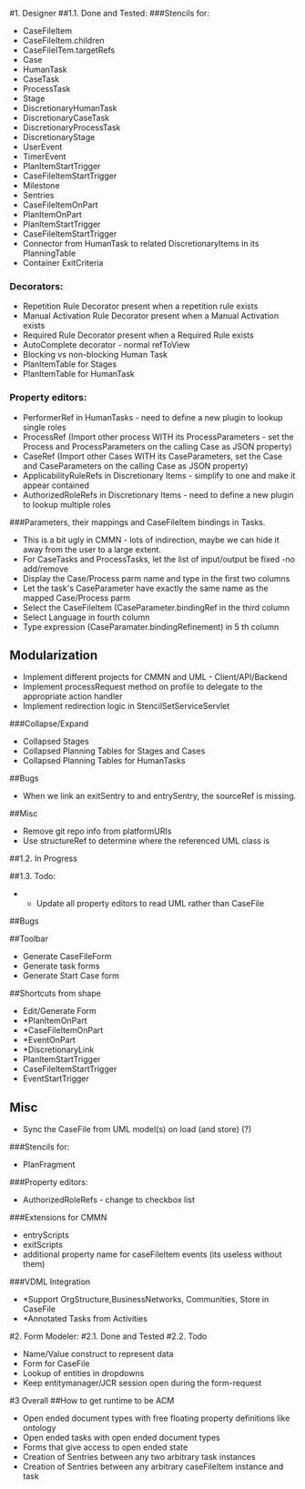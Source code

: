 #1. Designer
##1.1. Done and Tested:
###Stencils for:
 - CaseFileItem
 - CaseFileItem.children
 - CaseFileITem.targetRefs
 - Case
 - HumanTask
 - CaseTask
 - ProcessTask
 - Stage
 - DiscretionaryHumanTask
 - DiscretionaryCaseTask
 - DiscretionaryProcessTask
 - DiscretionaryStage
 - UserEvent
 - TimerEvent
 - PlanItemStartTrigger
 - CaseFileItemStartTrigger
 - Milestone
 - Sentries
 - CaseFileItemOnPart
 - PlanItemOnPart
 - PlanItemStartTrigger
 - CaseFileItemStartTrigger
 - Connector from HumanTask to related DiscretionaryItems in its PlanningTable
 - Container ExitCriteria

### Decorators:
 - Repetition Rule Decorator present when a repetition rule exists
 - Manual Activation Rule Decorator present when a Manual Activation exists
 - Required Rule Decorator present when a Required Rule exists
 - AutoComplete decorator - normal refToView
 - Blocking vs non-blocking Human Task
 - PlanItemTable for Stages
 - PlanItemTable for HumanTask
 

### Property editors:
 - PerformerRef in HumanTasks - need to define a new plugin to lookup single roles
 - ProcessRef (Import other process WITH its ProcessParameters - set the Process and ProcessParameters on the calling Case as JSON property)
 - CaseRef (Import other Cases WITH its CaseParameters, set the Case and CaseParameters on the calling Case as JSON property)
 - ApplicabilityRuleRefs in Discretionary Items - simplify to one and make it appear contained
 - AuthorizedRoleRefs in Discretionary Items - need to define a new plugin to lookup multiple roles
 

###Parameters, their mappings and CaseFileItem bindings in Tasks.
 - This is a bit ugly in CMMN - lots of indirection, maybe we can hide it away from the user to a large extent.
 - For CaseTasks and ProcessTasks, let the list of input/output be fixed -no add/remove
 - Display the Case/Process parm name and type in the first two columns
 - Let the task's CaseParameter have exactly the same name as the mapped Case/Process parm
 - Select the CaseFileItem (CaseParameter.bindingRef in the third column
 - Select Language in fourth column
 - Type expression (CaseParamater.bindingRefinement) in 5 th column

## Modularization
 - Implement different projects for CMMN and UML - Client/API/Backend
 - Implement processRequest method on profile to delegate to the appropriate action handler
 - Implement redirection logic in StencilSetServiceServlet

###Collapse/Expand
 - Collapsed Stages 
 - Collapsed Planning Tables for Stages and Cases
 - Collapsed Planning Tables for HumanTasks
 
##Bugs
 - When we link an exitSentry to and entrySentry, the sourceRef is missing.

##Misc
 - Remove git repo info from platformURIs
 - Use structureRef to determine where the referenced UML class is  

##1.2. In Progress

##1.3. Todo:
 * - Update all property editors to read UML rather than CaseFile

##Bugs

##Toolbar
 - Generate CaseFileForm
 - Generate task forms
 - Generate Start Case form
 
##Shortcuts from shape
 - Edit/Generate Form
 - *PlanItemOnPart
 - *CaseFileItemOnPart
 - *EventOnPart
 - *DiscretionaryLink
 - PlanItemStartTrigger
 - CaseFileItemStartTrigger
 - EventStartTrigger
  
## Misc
 - Sync the CaseFile from UML model(s) on load (and store) (?)
 
 
###Stencils for:
 - PlanFragment

###Property editors:
 - AuthorizedRoleRefs - change to checkbox list
 
###Extensions for CMMN
 - entryScripts
 - exitScripts
 - additional property name for caseFileItem events (its useless without them)

###VDML Integration
 - *Support OrgStructure,BusinessNetworks, Communities, Store in CaseFile
 - *Annotated Tasks from Activities 
 
#2. Form Modeler:
#2.1. Done and Tested
#2.2. Todo
 - Name/Value construct to represent data
 - Form for CaseFile
 - Lookup of entities in dropdowns
 - Keep entitymanager/JCR session open during the form-request

#3 Overall
##How to get runtime to be ACM
 - Open ended document types with free floating property definitions like ontology
 - Open ended tasks with open ended document types
 - Forms that give access to open ended state
 - Creation of Sentries between any two arbitrary task instances
 - Creation of Sentries between any arbitrary caseFileItem instance and task
